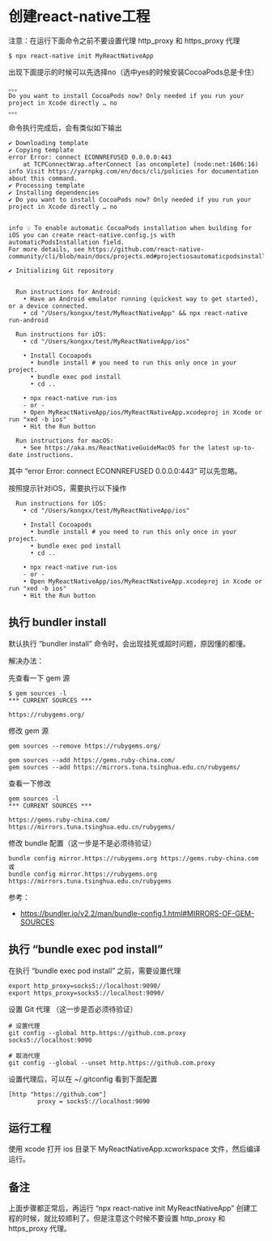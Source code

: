 # 创建react-native工程

注意：在运行下面命令之前不要设置代理 http_proxy 和 https_proxy 代理

``` shell
$ npx react-native init MyReactNativeApp
```

出现下面提示的时候可以先选择no（选中yes的时候安装CocoaPods总是卡住）

``` shell
。。。
Do you want to install CocoaPods now? Only needed if you run your project in Xcode directly … no
。。。
```

命令执行完成后，会有类似如下输出

``` shell
✔ Downloading template
✔ Copying template
error Error: connect ECONNREFUSED 0.0.0.0:443
    at TCPConnectWrap.afterConnect [as oncomplete] (node:net:1606:16)
info Visit https://yarnpkg.com/en/docs/cli/policies for documentation about this command.
✔ Processing template
✔ Installing dependencies
✔ Do you want to install CocoaPods now? Only needed if you run your project in Xcode directly … no


info 💡 To enable automatic CocoaPods installation when building for iOS you can create react-native.config.js with automaticPodsInstallation field. 
For more details, see https://github.com/react-native-community/cli/blob/main/docs/projects.md#projectiosautomaticpodsinstallation
            
✔ Initializing Git repository

  
  Run instructions for Android:
    • Have an Android emulator running (quickest way to get started), or a device connected.
    • cd "/Users/kongxx/test/MyReactNativeApp" && npx react-native run-android
  
  Run instructions for iOS:
    • cd "/Users/kongxx/test/MyReactNativeApp/ios"
    
    • Install Cocoapods
      • bundle install # you need to run this only once in your project.
      • bundle exec pod install
      • cd ..
    
    • npx react-native run-ios
    - or -
    • Open MyReactNativeApp/ios/MyReactNativeApp.xcodeproj in Xcode or run "xed -b ios"
    • Hit the Run button
    
  Run instructions for macOS:
    • See https://aka.ms/ReactNativeGuideMacOS for the latest up-to-date instructions.
```

其中 “error Error: connect ECONNREFUSED 0.0.0.0:443” 可以先忽略。

按照提示针对iOS，需要执行以下操作

``` shell
  Run instructions for iOS:
    • cd "/Users/kongxx/test/MyReactNativeApp/ios"
    
    • Install Cocoapods
      • bundle install # you need to run this only once in your project.
      • bundle exec pod install
      • cd ..
    
    • npx react-native run-ios
    - or -
    • Open MyReactNativeApp/ios/MyReactNativeApp.xcodeproj in Xcode or run "xed -b ios"
    • Hit the Run button
```

## 执行 bundler install

默认执行 “bundler install” 命令时，会出现挂死或超时问题，原因懂的都懂。

解决办法：

先查看一下 gem 源

```shell
$ gem sources -l
*** CURRENT SOURCES ***

https://rubygems.org/
```

修改 gem 源

```shell
gem sources --remove https://rubygems.org/ 

gem sources --add https://gems.ruby-china.com/
gem sources --add https://mirrors.tuna.tsinghua.edu.cn/rubygems/
```

查看一下修改

```shell
gem sources -l
*** CURRENT SOURCES ***

https://gems.ruby-china.com/
https://mirrors.tuna.tsinghua.edu.cn/rubygems/
```

修改 bundle 配置（这一步是不是必须待验证）

```shell
bundle config mirror.https://rubygems.org https://gems.ruby-china.com
或
bundle config mirror.https://rubygems.org https://mirrors.tuna.tsinghua.edu.cn/rubygems
```

参考：
- https://bundler.io/v2.2/man/bundle-config.1.html#MIRRORS-OF-GEM-SOURCES


## 执行 “bundle exec pod install”

在执行 “bundle exec pod install” 之前，需要设置代理

``` shell
export http_proxy=socks5://localhost:9090/
export https_proxy=socks5://localhost:9090/
```

设置 Git 代理 （这一步是否必须待验证）

``` shell
# 设置代理
git config --global http.https://github.com.proxy socks5://localhost:9090

# 取消代理
git config --global --unset http.https://github.com.proxy
```

设置代理后，可以在 ~/.gitconfig 看到下面配置

``` shell
[http "https://github.com"]
        proxy = socks5://localhost:9090
```

## 运行工程

使用 xcode 打开 ios 目录下 MyReactNativeApp.xcworkspace 文件，然后编译运行。

## 备注

上面步骤都正常后，再运行 “npx react-native init MyReactNativeApp” 创建工程的时候，就比较顺利了。但是注意这个时候不要设置 http_proxy 和 https_proxy 代理。

